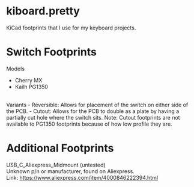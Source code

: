# kiboard.pretty
KiCad footprints that I use for my keyboard projects. <br/>

# Switch Footprints
Models
- Cherry MX
- Kailh PG1350
<br/>
Variants
- Reversible: Allows for placement of the switch on either side of the PCB.
- Cutout: Allows for the PCB to double as a plate by having a partially cut hole where the switch sits.
Note: Cutout footprints are not available to PG1350 footprints because of how low profile they are.

# Additional Footprints
USB_C_Aliexpress_Midmount (untested)<br/>
Unknown p/n or manufacturer, found on Aliexpress.<br/>
Link: https://www.aliexpress.com/item/4000846222394.html<br/>

